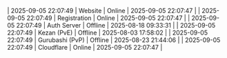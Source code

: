 | 2025-09-05 22:07:49 | Website | Online | 2025-09-05 22:07:47 |
| 2025-09-05 22:07:49 | Registration | Online | 2025-09-05 22:07:47 |
| 2025-09-05 22:07:49 | Auth Server | Offline | 2025-08-18 09:33:31 |
| 2025-09-05 22:07:49 | Kezan (PvE) | Offline | 2025-08-03 17:58:02 |
| 2025-09-05 22:07:49 | Gurubashi (PvP) | Offline | 2025-08-23 21:44:06 |
| 2025-09-05 22:07:49 | Cloudflare | Online | 2025-09-05 22:07:47 |
